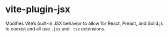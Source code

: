 # vite-plugin-jsx

Modifies Vite’s built-in JSX behavior to allow for React, Preact, and Solid.js to coexist and all use `.jsx` and `.tsx` extensions.
